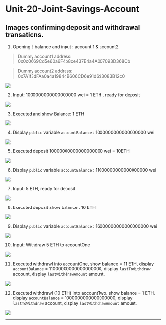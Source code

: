 # Unit-20-Joint-Savings-Account

## Images confirming deposit and withdrawal transations.

1. Opening `0` balance and input : account 1 & account2

> Dummy account1 address: 0x0c0669Cd5e60a6F4b8ce437E4a4A007093D368Cb

> Dummy account2 address: 0x7A1f3dFAa0a4a19844B606CD6e91d693083B12c0

![](Execution_Results/01_opening.png)

2. Input:  1000000000000000000 wei = 1 ETH , ready for deposit


![](Execution_Results/02_address_1eth.png)

3. Executed and show Balance: 1 ETH

![](Execution_Results/03_balance_1eth.png)

4. Display `public` variable `accountBalance` : 1000000000000000000 wei

![](Execution_Results/04_show_contractba_1eth.png)

5. Executed deposit 10000000000000000000 wei = 10ETH

![](Execution_Results/05_balance_10eth.png)

6. Display `public` variable `accountBalance` : 11000000000000000000 wei

![](Execution_Results/06_show_contractba_10eth.png)

7. Input: 5 ETH, ready for deposit

![](Execution_Results/07_5eth.png)

8. Executed deposit show balance : 16 ETH

![](Execution_Results/08_balance_5eth.png)

9. Display `public` variable `accountBalance` : 16000000000000000000 wei

![](Execution_Results/09_show_contractba_5eth.png)

10. Input: Withdraw 5 ETH to accountOne

![](Execution_Results/10_withdraw_5eth.png)

11. Executed withdrawl into accountOne, show balance = 11 ETH, display `accountBalance` = 11000000000000000000, display `lastToWithdraw` account, display `lastWithdrawAmount` amount.

![](Execution_Results/11_withdraw_5eth_to_1.png)

12. Executed withdrawl (10 ETH) into accountTwo, show balance = 1 ETH, display `accountBalance` = 1000000000000000000, display `lastToWithdraw` account, display `lastWithdrawAmount` amount.

![](Execution_Results/12_withdraw_10eth_to_2.png)

---